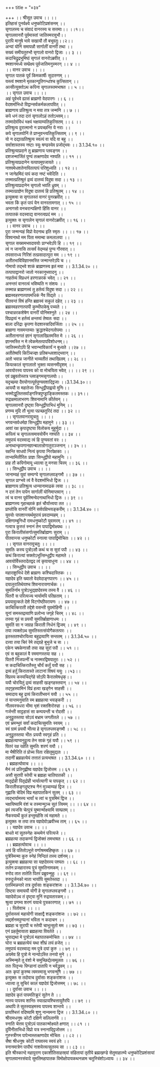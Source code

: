 +++
title = "०३४"

+++
।। श्रीसूत उवाच ।। ।।  
इतिहासं पुनर्वक्ष्ये धनुष्कोटिप्रशंसनम् ।।  
सृगालस्य च संवादं वानरस्य च सत्तमाः।। ।।१।।  
सृगालवानरौ पूर्वमास्तां जातिस्मरावुभौ।।  
पुरापि मानुषे भावे सखायौ तौ बभूवतुः।।२।।  
अन्यां योनिं समापन्नौ सार्गालीं वानरीं तथा ।।  
सख्यं समीयतुरुभौ सृगालो वानरो द्विजाः ।। ३ ।।  
कदाचिद्रुद्रभूमिष्ठं सृगालं वानरोऽब्रवीत् ।।  
श्मशानमध्ये सम्प्रेक्ष्य पूर्वजातिमनुस्मरन् ।। ४ ।।  
।। वानर उवाच ।। ।।  
सृगाल पातकं पूर्वं किमकार्षीः सुदारुणम् ।।  
यस्त्वं श्मशाने मृतकान्पूतिगन्धांश्च कुत्सितान् ।।  
अत्सीत्युक्तोऽथ कपिना सृगालस्तमभाषत ।। ५ ।।  
।। सृगाल उवाच ।। ।।  
अहं पूर्वभवे ह्यासं ब्राह्मणो वेदपारगः ।। ६ ।।  
वेदशर्माभिधो विद्वान्सर्वकर्मकलापवित् ।।  
ब्राह्मणाय प्रतिश्रुत्य न मया तत्र जन्मनि ।। ७ ।।  
कपे धनं तदा दत्तं सृगालोऽहं ततोऽभवम्।।  
तस्मादेवंविधं भक्ष्यं भक्षयाम्यतिकुत्सितम् ।। ८ ।।  
प्रतिश्रुत्य दुरात्मानो न प्रयच्छन्ति ये नराः ।।  
कपे सृगालयोनिं ते प्राप्नुवन्त्यतिकुत्सिताम् ।। ९ ।।  
यो न दद्यात्प्रतिश्रुत्य स्वल्पं वा यदि वा बहु ।।  
सर्वाशास्तस्य नष्टाः स्युः षण्ढस्येव प्रजोद्भवः ।। 3.1.34.१० ।।  
प्रतिश्रुत्याप्रदाने तु ब्राह्मणाय प्लवङ्गम ।।  
दशजन्मार्जितं पुण्यं तत्क्षणादेव नश्यति ।। ११ ।।  
प्रतिश्रुत्याप्रदानेन यत्पापमुपजायते ।।  
नाश्वमेधशतेनापितत्पापं परिशुध्यति ।। १२ ।।  
न जानेहमिदं पापं कदा नष्टं भवेदिति ।।  
तस्मात्प्रतिश्रुतं द्रव्यं दातव्यं विदुषा सदा ।। १३ ।।  
प्रतिश्रुत्याप्रदानेन सृगालो भवति ध्रुवम् ।।  
तस्मात्प्राज्ञेन विदुषा दातव्यं हि प्रतिश्रुतम् ।। १४ ।।  
इत्युक्त्वा स सृगालस्तं वानरं पुनरब्रवीत् ।।  
भवता किं कृतं पापं येन वानरतामगात् ।। १५ ।।  
अनागसो वनचरान्पक्षिणो हिंसि वानर ।।  
तत्पातकं वदस्वाद्य वानरत्वप्रदं मम ।।  
इत्युक्तः स सृगालेन सृगालं वानरोऽब्रवीत् ।। १६ ।।  
।। वानर उवाच ।। ।।  
पुरा जन्मन्यहं विप्रो वेदनाथ इति स्मृतः ।। ।। १७ ।।  
विश्वनाथो मम पिता ममाम्बा कमलालया ।।  
सृगाल सख्यमभवदावयोः प्राग्भवेऽपि हि ।। १९ ।।  
त्वं न जानासि तत्सर्वं वेद्म्यहं पुण्य गौरवात् ।।  
तपसाराध्य गिरिशं तत्प्रसादात्पुरा मम ।। १९ ।।  
अतीतभाविविज्ञानमस्ति जन्मान्तरेऽपि च ।।  
गोमायो तद्भवे शाकं ब्राह्मणस्य हृतं मया ।। 3.1.34.२० ।।  
तत्पापाद्वानरो जातो नरकानुभवादनु ।।  
नाहर्तव्यं विप्रधनं हरणान्नरकं भवेत् ।। २१ ।।  
अनन्तरं वानरत्वं भविष्यति न संशयः ।।  
तस्मान्न ब्राह्मणस्वं तु हर्तव्यं विदुषा सदा ।। २२ ।।  
ब्रह्मस्वहरणात्पापमधिकं नैव विद्यते ।।  
पीतवन्तं विषं हन्ति ब्रह्मस्वं सकुलं दहेत् ।। २३ ।।  
ब्रह्मस्वहरणात्पापी कुम्भीपाकेषु पच्यते ।।  
पश्चान्नरकशेषेण वानरीं योनिमश्नुते ।। २४ ।।  
विप्रद्रव्यं न हर्तव्यं क्षन्तव्यं तेष्वतः सदा ।।  
बाला दरिद्राः कृपणा वेदशास्त्रादिवर्जिताः ।। २५ ।।  
ब्राह्मणा नावमन्तव्याः क्रुद्धाश्चेदनलोपमाः ।।  
अतीतानागतं ज्ञानं सृगालाखिलमस्ति मे ।। २६ ।।  
ज्ञानमस्ति न मे त्वेकमेतत्पापविशोधनम्।।  
जातिस्मरोऽपि हि भवान्भाविकार्यं न बुध्यते ।।२७ ।।  
अतीतेष्वपि किञ्चिज्ज्ञः प्रतिबन्धवशाद्भवान् ।।  
अतो भवान्न जानीते भाव्यतीतं तथाखिलम् ।। २८ ।।  
कियत्कालं सृगालातो भुक्ता व्यसनमीदृशम् ।।  
आवयोरस्य पापस्य को वा मोचयिता भवेत् ।। ।। २९ ।।  
एवं प्रब्रुवतोस्तत्र प्लवङ्गमसृगालयोः।।  
यदृच्छया दैवयोगात्पूर्वपुण्यवशाद्द्विजाः ।।3.1.34.३०।।  
आययौ स महातेजाः सिन्धुद्वीपाह्वयो मुनिः।।  
भस्मोद्धूलितसर्वाङ्गस्त्रिपुण्ड्राङ्कितमस्तकः ।। ३१।।  
रुद्राक्षमालाभरणः शिवनामानि कीर्तयन् ।।  
सृगालवानरौ दृष्ट्वा सिन्धुद्वीपाभिधं मुनिम् ।।  
प्रणम्य मुदि तौ भूत्वा पप्रच्छतुरिदं तदा ।। ३२ ।।  
।। सृगालवानरावूचतुः ।। ।।  
भगवन्सर्वधर्मज्ञ सिन्धुद्वीप महामुने ।। ३३ ।।  
आवां रक्ष कृपादृष्ट्या विलोकय मुहुर्मुदा ।।  
कपित्वं च सृगालत्वमावयोर्येन नश्यति ।। ३४ ।।  
तमुपायं वदस्वाद्य त्वं हि पुण्यवतां वरः ।।  
अनाथान्कृपणानज्ञान्बालान्रोगातुराञ्जनान् ।। ३५ ।।  
रक्षन्ति साधवो नित्यं कृपया निरपेक्षकाः ।।  
ताभ्यामितीरितः प्राज्ञः सिन्धुद्वीपो महामुनिः ।।  
प्राह तौ कपिगोमायू ध्यात्वा तु मनसा चिरम् ।। ३६ ।।  
।। सिन्धुद्वीप उवाच ।। ।।  
जानाम्यहं युवां सम्यग्घे सृगालप्लवङ्गमौ ।। ३७ ।।  
सृगाल प्राग्भवे त्वं वै वेदशर्माभिधो द्विजः ।।  
ब्राह्मणाय प्रतिश्रुत्य धान्यानामाढकं त्वया ।। ३८ ।।  
न दत्तं तेन पापेन सार्गालीं योनिमाप्तवान् ।।  
त्वं च वानर पूर्वस्मिन्वेदनाथाभिधो द्विजः ।। ३९ ।।  
ब्राह्मणस्य गृहाच्छाकं हृतं चौर्यात्त्वया तत ।।  
प्राप्तोसि वानरीं योनिं सर्वपक्षिभयङ्करीम् ।। 3.1.34.४० ।।  
युवयोः पापशान्त्यर्थमुपायं प्रवदाम्यहम् ।।  
दक्षिणाम्बुनिधौ रामधनुष्कोटौ युवामरम् ।। ४१ ।।  
गत्वात्र कुरुतं स्नानं तेन पापाद्विमोक्ष्यथः ।।  
पुरा किरातीसंसर्गात्सुमतिर्ब्राह्मणः सुराम् ।।  
पीतवान्त्स धनुष्कोटौ स्नात्वा पापाद्विमोचितः ।। ४२ ।।  
।। सृगाल वानरावूचतुः ।। ।।  
सुमतिः कस्य पुत्रोऽसौ कथं च स सुरां पपौ ।। ४३ ।।  
कथं किरात्यां सक्तोऽभूत्सिन्धुद्वीप महामते ।।  
आवयोर्विस्तरादेतद्वद त्वं कृपायाधुना ।। ४४ ।।  
।। सिन्धुद्वीप उवाच ।। ।।  
महाराष्ट्राभिधे देशे ब्राह्मणः कश्चिदास्तिकः ।।  
यज्ञदेव इति ख्यातो वेदवेदाङ्गपारगः ।। ४५ ।।  
दयालुरातिथेयश्च शिवनारायणार्चकः ।।  
सुमतिर्नाम पुत्रोऽभूद्यज्ञदेवस्य तस्य वै ।। ४६ ।।  
पितरौ स परित्यज्य भार्यामपि पतिव्रताम् ।।  
प्रययावुत्कले देशे विटगोष्ठीपरायणः ।। ४७ ।।  
काचित्किराती तद्देशे वसन्ती युवमोहिनी ।।  
यूनां समस्तद्रव्याणि प्रलोभ्य जगृहे चिरम् ।। ४८ ।।  
तस्या गृहं स प्रययौ सुमतिर्ब्राह्मणाधमः ।।  
सुमतिं सा न जग्राह किराती निर्धनं द्विजम् ।। ४९ ।।  
तया त्यक्तोऽथ सुमतिस्तत्संयोगैकतत्परः ।।  
इतस्ततश्चोरयित्वा बहुद्रव्याणि सन्ततम् ।। 3.1.34.५० ।।  
दत्त्वा तया चिरं रेमे तद्ग्रहे बुभुजे च सः ।।  
एकेन चषकेणासौ तया सह सुरां पपौ ।। ५१ ।।  
एवं स बहुकालं वै रममाणस्तया सह ।।  
पितरौ निजपत्नीं च नास्मरद्विषयातुरः ।। ५२ ।।  
स कदाचित्किरातैस्तु चौर्यं कर्तुं ययौ सह ।।  
द्रव्यं हर्तुं किरातास्ते लाटानां विषयं ययुः ।।५३।।  
विप्रस्य कस्यचिद्गेहे सोऽपि कैरातवेषधृक्।।  
ययौ चोरयितुं द्रव्यं साहसी खङ्गहस्तवान् ।। ५४ ।।  
तद्गृहस्वामिनं विप्रं हत्वा खड्गेन साहसी ।।  
समादाय बहु द्रव्यं किरातीभवनं ययौ ।। ५५ ।।  
तं यान्तमनुयाति स्म ब्रह्महत्या भयङ्करी ।।  
नीलवस्त्रधरा भीमा भृशं रक्तशिरोरुहा ।। ५६ ।।  
गर्जन्ती साट्टहासं सा कम्पयन्ती च रोदसी ।।  
अनुद्रुतस्तया सोऽयं बभ्राम जगतीतले ।। ५७ ।।  
एवं भ्रमन्भुवं सर्वां कदाचित्सुमतिः स्वयम् ।।  
स्वं ग्रामं प्रययौ भीत्या हे सृगालप्लवङ्गमौ ।। ५८ ।।  
अनुद्रुतस्तया भीतः प्रययौ स्वगृहं प्रति ।।  
ब्रह्महत्याप्यनुद्रुत्य तेन साकं गृहं ययौ ।। ५९ ।।  
पितरं रक्ष रक्षेति सुमतिः शरणं ययौ ।।  
मा भैषीरिति तं प्रोच्य पिता रक्षितुमुद्यतः ।।  
तदानीं ब्रह्महत्येयं तत्तातं प्रत्यभाषत ।। 3.1.34.६० ।। ।  
। ब्रह्महत्योवाच ।। ।।  
मैनं त्वं प्रतिगृह्णीष्व यज्ञदेव द्विजोत्तम ।। ६१ ।।  
असौ सुरापी स्तेयी च ब्रह्महा चातिपातकी ।।  
मातृद्रोही पितृद्रोही भार्यात्यागी च पापकृत् ।। ६२ ।।  
किरातीसङ्गदुष्टश्च नैनं मुञ्चाम्यहं द्विज ।।  
गृह्णासि चेदिमं विप्र महापातकिनं सुतम् ।। ६३ ।।  
त्वद्भार्यामस्य भार्यां च त्वां च पुत्रमिमं द्विज ।।  
भक्षयिष्यामि वंशं च तस्मान्मुञ्च सुतं त्विमम् ।। ।। ६४ ।।  
इमं त्यजसि चेत्पुत्रं युष्मान्मोक्ष्यामि साम्प्रतम् ।।  
नैकस्यार्थे कुलं हन्तुमर्हसि त्वं महामते ।।  
इत्युक्तः स तया तत्र यज्ञदेवोऽब्रवीच्च ताम् ।। ६५ ।।  
।। यज्ञदेव उवाच ।। ।।  
बाधते मां सुतस्नेहः कथमेनं परित्यजे ।।  
ब्रह्महत्या तदाकर्ण्य द्विजोक्तं तमभाषत ।। ६६ ।।  
।। ब्रह्महत्योवाच ।। ।।  
अयं हि पतितोऽभूत्ते वर्णाश्रमबहिष्कृतः ।। ६७ ।।  
पुत्रेस्मिन्मा कुरु स्नेहं निन्दितं तस्य दर्शनम्।।  
इत्युक्त्वा ब्रह्महत्या सा यज्ञदेवस्य पश्यतः ।। ६८ ।।  
तलेन प्रजहारास्य पुत्रं सुमतिनामकम् ।।  
रुरोद तात तातेति पितरं प्रब्रुवन्मुहुः ।। ६९ ।।  
रुरुदुर्जनको माता भार्यापि सुमतेस्तदा ।।  
एतस्मिन्नन्तरे तत्र दुर्वासाः शङ्करांशजः ।। 3.1.34.७० ।।  
दिष्टवा समाययौ योगी हे सृगालप्लवङ्गमौ ।।  
यज्ञदेवोऽथ तं दृष्ट्वा मुनिं रुद्रावतारकम्।।  
श्रुत्वा प्रणम्य शरणं ययाचे पुत्रकारणात् ।। ७१ ।।  
।। पितोवाच ।। ।।  
दुर्वासस्त्वं महायोगी साक्षाद्वै शङ्करांशजः ।। ७२ ।।  
त्वद्दर्शनमपुण्यानां भविता न कदाचन ।।  
ब्रह्महा च सुरापी च स्तेयी चाभूत्सुतो मम ।। ७३ ।।  
एनं प्रहर्तुमायाता ब्रह्महत्या विवर्तते ।।  
भूयाद्यथा मे पुत्रोऽयं महापातकमोचितः ।। ७४ ।।  
घोरा च ब्रह्महत्येयं यथा शीघ्रं लयं व्रजेत् ।।  
तमुपायं वदस्वाद्य मम पुत्रे दयां कुरु ।। ७९ ।।  
अयमेव हि पुत्रो मे नान्योऽस्ति तनयो मुने ।।  
अस्मिन्मृते तु वंशो मे समुच्छिद्येत्समूलतः ।। ७६ ।।  
ततः पितृभ्यः पिण्डानां दातापि न भवेद्ध्रुवम् ।।  
अतः कृपां कुरुष्व त्वमस्मासु भगवन्मुने ।। ७७ ।।  
इत्युक्तः स तदोवाच दुर्वासाः शङ्करांशजः ।।  
ध्यात्वा तु सुचिरं कालं यज्ञदेवं द्विजोत्तमम् ।। ७८ ।।  
।। दुर्वासा उवाच ।। ।।  
य़ज्ञदेव कृतं पापमतिक्रूरं सुतेन ते ।।  
नास्य पापस्य शान्तिः स्यात्प्रायश्चित्तायुतैरपि ।। ७९ ।।  
अथापि ते सुतस्याहमस्य पापस्य शान्तये ।।  
प्रायश्चित्तं वदिष्यामि शृणु नान्यमना द्विज ।। 3.1.34.८० ।।  
श्रीरामधनुषः कोटौ दक्षिणे सलिलार्णवे ।।  
स्नाति चेत्तव पुत्रोऽयं पातकान्मोक्ष्यते क्षणात् ।। ८१ ।।  
दुर्विनीताभिधो विप्रो यत्र स्नानाद्द्विजोत्तम ।।  
गुरुस्त्रीगम पापेभ्यस्तत्क्षणादेव मोचितः ।। ८२ ।।  
सैषा श्रीधनुषः कोटी राघवस्य स्वयं हरेः ।।  
स्नानमात्रेण पापौघं नाशयेत्त्वत्सुतस्य सा ।। ८३ ।।  
इति श्रीस्कान्दे महापुराण एकाशीतिसाहस्र्यां संहितायां तृतीये ब्रह्मखण्डे सेतुमाहात्म्ये धनुष्कोटिप्रशंसायां सृगालवानरसंवादे सुमतिमहापातक विमोक्षोपायकथनन्नाम चतुस्त्रिंशोऽध्यायः ।। ३४ ।।